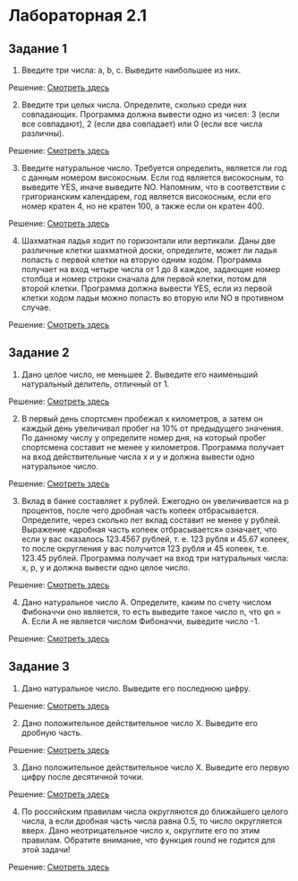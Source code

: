 # Лабораторная 2.1
## Задание 1
1. Введите три числа: a, b, c. Выведите наибольшее из них.

Решение: [Смотреть здесь](https://github.com/NiCHUY/BSU-Projects/blob/main/6th-Term/Neural-Net/Lab_2/Lab_2.1/task_1.py?plain=1#L1)

2. Введите три целых числа. Определите, сколько среди них совпадающих. Программа должна вывести одно из чисел: 3 (если все совпадают), 2 (если два совпадает) или 0 (если все числа различны).

Решение: [Смотреть здесь](https://github.com/NiCHUY/BSU-Projects/blob/main/6th-Term/Neural-Net/Lab_2/Lab_2.1/task_1.py?plain=1#L5)

3. Введите натуральное число. Требуется определить, является ли год с данным номером високосным. Если год является високосным, то выведите YES, иначе выведите NO. Напомним, что в соответствии с григорианским календарем, год является високосным, если его номер кратен 4, но не кратен 100, а также если он кратен 400.

Решение: [Смотреть здесь](https://github.com/NiCHUY/BSU-Projects/blob/main/6th-Term/Neural-Net/Lab_2/Lab_2.1/task_1.py?plain=1#L14)

4. Шахматная ладья ходит по горизонтали или вертикали. Даны две различные клетки шахматной доски, определите, может ли ладья попасть с первой клетки на вторую одним ходом. Программа получает на вход четыре числа от 1 до 8 каждое, задающие номер столбца и номер строки сначала для первой клетки, потом для второй клетки. Программа должна вывести YES, если из первой клетки ходом ладьи можно попасть во вторую или NO в противном случае.

Решение: [Смотреть здесь](https://github.com/NiCHUY/BSU-Projects/blob/main/6th-Term/Neural-Net/Lab_2/Lab_2.1/task_1.py?plain=1#L21)

## Задание 2
1. Дано целое число, не меньшее 2. Выведите его наименьший натуральный делитель, отличный от 1.  

Решение: [Смотреть здесь](https://github.com/NiCHUY/BSU-Projects/blob/main/6th-Term/Neural-Net/Lab_2/Lab_2.1/task_2.py?plain=1#L1)

2. В первый день спортсмен пробежал x километров, а затем он каждый день увеличивал пробег на 10% от предыдущего значения. По данному числу y определите номер дня, на который пробег спортсмена составит не менее y километров. Программа получает на вход действительные числа x и y и должна вывести одно натуральное число.

Решение: [Смотреть здесь](https://github.com/NiCHUY/BSU-Projects/blob/main/6th-Term/Neural-Net/Lab_2/Lab_2.1/task_2.py?plain=1#L9)

3. Вклад в банке составляет x рублей. Ежегодно он увеличивается на p процентов, после чего дробная часть копеек отбрасывается. Определите, через сколько лет вклад составит не менее y рублей. Выражение «дробная часть копеек отбрасывается» означает, что если у вас оказалось 123.4567 рублей, т. е. 123 рубля и 45.67 копеек, то после округления у вас получится 123 рубля и 45 копеек, т.е. 123.45 рублей. Программа получает на вход три натуральных числа: x, p, y  и должна вывести одно целое число.

Решение: [Смотреть здесь](https://github.com/NiCHUY/BSU-Projects/blob/main/6th-Term/Neural-Net/Lab_2/Lab_2.1/task_2.py?plain=1#L19)

4. Дано натуральное число A. Определите, каким по счету числом Фибоначчи оно является, то есть выведите такое число n, что φn = A. Если А не является числом Фибоначчи, выведите число -1. 

Решение: [Смотреть здесь](https://github.com/NiCHUY/BSU-Projects/blob/main/6th-Term/Neural-Net/Lab_2/Lab_2.1/task_2.py?plain=1#L30)

## Задание 3
1. Дано натуральное число. Выведите его последнюю цифру. 

Решение: [Смотреть здесь](https://github.com/NiCHUY/BSU-Projects/blob/main/6th-Term/Neural-Net/Lab_2/Lab_2.1/task_3.py?plain=1#L1)

2. Дано положительное действительное число X. Выведите его дробную часть.

Решение: [Смотреть здесь](https://github.com/NiCHUY/BSU-Projects/blob/main/6th-Term/Neural-Net/Lab_2/Lab_2.1/task_3.py?plain=1#L6)

3. Дано положительное действительное число X. Выведите его первую цифру после десятичной точки.

Решение: [Смотреть здесь](https://github.com/NiCHUY/BSU-Projects/blob/main/6th-Term/Neural-Net/Lab_2/Lab_2.1/task_3.py?plain=1#L11)

4. По российским правилам числа округляются до ближайшего целого числа, а если дробная часть числа равна 0.5, то число округляется вверх. Дано неотрицательное число x, округлите его по этим правилам. Обратите внимание, что функция round не годится для этой задачи!

Решение: [Смотреть здесь](https://github.com/NiCHUY/BSU-Projects/blob/main/6th-Term/Neural-Net/Lab_2/Lab_2.1/task_3.py?plain=1#L17)
